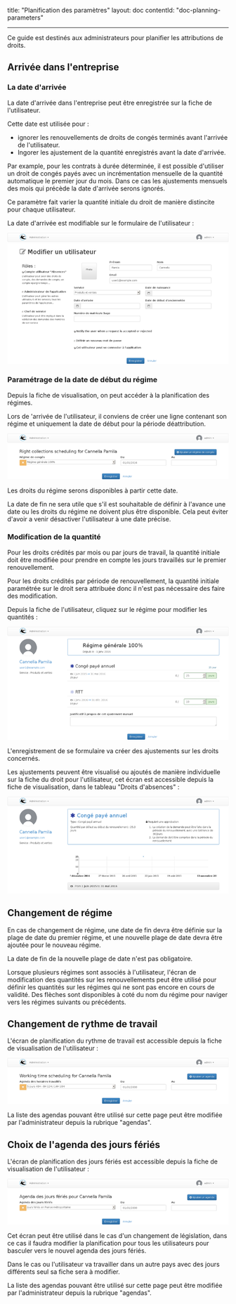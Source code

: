 title: "Planification des paramètres"
layout: doc
contentId: "doc-planning-parameters"

---

Ce guide est destinés aux administrateurs pour planifier les attributions de droits.

<!-- more -->

## Arrivée dans l'entreprise

### La date d'arrivée

La date d'arrivée dans l'entreprise peut être enregistrée sur la fiche de l'utilisateur.

Cette date est utilisée pour :

* ignorer les renouvellements de droits de congés terminés avant l'arrivée de l'utilisateur.
* Ingorer les ajustement de la quantité enregistrés avant la date d'arrivée.

Par example, pour les contrats à durée déterminée, il est possible d'utiliser un droit
de congés payés avec un incrémentation mensuelle de la quantité automatique le premier
jour du mois. Dans ce cas les ajustements mensuels des mois qui précède la date d'arrivée
serons ignorés.

Ce paramètre fait varier la quantité initiale du droit de manière distincite pour chaque
utilisateur.

La date d'arrivée est modifiable sur le formulaire de l'utilisateur :

![Modification d'un utilisateur](images/user-account-edit.png)



### Paramétrage de la date de début du régime

Depuis la fiche de visualisation, on peut accéder à la planification des régimes.

Lors de 'arrivée de l'utilisateur, il conviens de créer une ligne contenant son régime
et uniquement la date de début pour la période déattribution.

![Modification d'un utilisateur](images/user-account-collections.png)

Les droits du régime serons disponibles à partir cette date.

La date de fin ne sera utile que s'il est souhaitable de définir à l'avance une date
ou les droits du régime ne doivent plus être disponible. Cela peut éviter d'avoir
a venir désactiver l'utilisateur à une date précise.


### Modification de la quantité

Pour les droits crédités par mois ou par jours de travail, la quantité initiale doit être modifiée pour prendre en compte les jours travaillés sur le premier renouvellement.

Pour les droits crédités par période de renouvellement, la quantité initiale paramétrée sur le droit sera attribuée donc il n'est pas nécessaire des faire des modification.

Depuis la fiche de l'utilisateur, cliquez sur le régime pour modifier les quantités :

![Modification d'un utilisateur](images/user-account-renewalquantity.png)

L'enregistrement de se formulaire va créer des ajustements sur les droits concernés.

Les ajustements peuvent être visualisé ou ajoutés de manière individuelle sur la fiche
du droit pour l'utilisateur, cet écran est accessible depuis la fiche de visualisation, dans le tableau "Droits d'absences" :

![Modification d'un utilisateur](images/user-account-annual-leave.png)


## Changement de régime

En cas de changement de régime, une date de fin devra être définie sur la plage de date du premier régime, et une nouvelle plage de date devra être ajoutée pour le nouveau régime.

La date de fin de la nouvelle plage de date n'est pas obligatoire.

Lorsque plusieurs régimes sont associés à l'utilisateur, l'écran de modification
des quantités sur les renouvellements peut être utilisé pour définir les quantités
sur les régimes qui ne sont pas encore en cours de validité. Des flèches sont disponibles à coté du nom du régime pour naviger vers les régimes suivants ou précédents.

## Changement de rythme de travail

L'écran de planification du rythme de travail est accessible depuis la fiche de visualisation de l'utilisateur :

![Modification d'un utilisateur](images/user-account-schedulecalendars.png)

La liste des agendas pouvant être utilisé sur cette page peut être modifiée par l'administrateur depuis la rubrique "agendas".

## Choix de l'agenda des jours fériés

L'écran de planification des jours fériés est accessible depuis la fiche de visualisation de l'utilisateur :

![Modification d'un utilisateur](images/user-account-nwdayscalendars.png)

Cet écran peut être utilisé dans le cas d'un changement de législation, dans ce
cas il faudra modifier la planification pour tous les utilisateurs pour basculer vers le nouvel agenda des jours fériés.

Dans le cas ou l'utilisateur va travailler dans un autre pays avec des jours différents seul sa fiche sera à modifier.

La liste des agendas pouvant être utilisé sur cette page peut être modifiée par l'administrateur depuis la rubrique "agendas".
